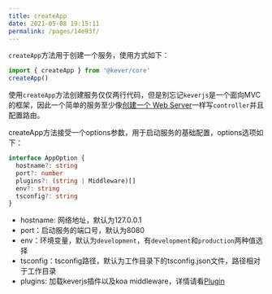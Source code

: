 ```yaml
---
title: createApp
date: 2021-05-08 19:15:11
permalink: /pages/14e93f/
---
```


`createApp`方法用于创建一个服务，使用方式如下：
```ts
import { createApp } from '@kever/core'
createApp()
```
使用`createApp`方法创建服务仅仅两行代码，但是别忘记`keverjs`是一个面向MVC的框架，因此一个简单的服务至少像[创建一个 Web Server](./first.md)一样写`controller`并且配置路由。

createApp方法接受一个options参数，用于启动服务的基础配置，options选项如下：
```ts
interface AppOption {
  hostname?: string
  port?: number
  plugins?: (string | Middleware)[]
  env?: string
  tsconfig?: string
}
```
- hostname: 网络地址，默认为127.0.0.1
- port：启动服务的端口号，默认为8080
- env：环境变量，默认为`development`，有`development`和`production`两种值选择
- tsconfig：tsconfig路径，默认为工作目录下的tsconfig.json文件，路径相对于工作目录
- plugins: 加载keverjs插件以及koa middleware，详情请看[Plugin](./plugin.md)

